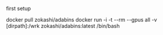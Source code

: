 first setup

docker pull zokashi/adabins
docker run -i -t --rm --gpus all -v [dirpath]:/wrk zokashi/adabins:latest /bin/bash
